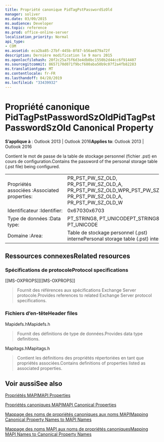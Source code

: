 ```yaml
---
title: Propriété canonique PidTagPstPasswordSzOld
manager: soliver
ms.date: 03/09/2015
ms.audience: Developer
ms.topic: reference
ms.prod: office-online-server
localization_priority: Normal
api_type:
- COM
ms.assetid: eca2ba85-27bf-445b-8f87-b56ae879a72f
description: Dernière modification le 9 mars 2015
ms.openlocfilehash: 20f2c25a75f6d3e4db0bc1550b2d44cc6f914407
ms.sourcegitcommit: 8657170d071f9bcf680aba50b9c07f2a4fb82283
ms.translationtype: MT
ms.contentlocale: fr-FR
ms.lasthandoff: 04/28/2019
ms.locfileid: "33439932"
---
```

# <a name="pidtagpstpasswordszold-canonical-property"></a><span data-ttu-id="6f51b-103">Propriété canonique PidTagPstPasswordSzOld</span><span class="sxs-lookup"><span data-stu-id="6f51b-103">PidTagPstPasswordSzOld Canonical Property</span></span>

  
  
<span data-ttu-id="6f51b-104">**S’applique à** : Outlook 2013 | Outlook 2016</span><span class="sxs-lookup"><span data-stu-id="6f51b-104">**Applies to**: Outlook 2013 | Outlook 2016</span></span> 
  
<span data-ttu-id="6f51b-105">Contient le mot de passe de la table de stockage personnel (fichier .pst) en cours de configuration.</span><span class="sxs-lookup"><span data-stu-id="6f51b-105">Contains the password of the personal storage table (.pst file) being configured.</span></span>
  
|||
|:-----|:-----|
|<span data-ttu-id="6f51b-106">Propriétés associées :</span><span class="sxs-lookup"><span data-stu-id="6f51b-106">Associated properties:</span></span>  <br/> |<span data-ttu-id="6f51b-107">PR_PST_PW_SZ_OLD, PR_PST_PW_SZ_OLD_A, PR_PST_PW_SZ_OLD_W</span><span class="sxs-lookup"><span data-stu-id="6f51b-107">PR_PST_PW_SZ_OLD, PR_PST_PW_SZ_OLD_A, PR_PST_PW_SZ_OLD_W</span></span>  <br/> |
|<span data-ttu-id="6f51b-108">Identificateur :</span><span class="sxs-lookup"><span data-stu-id="6f51b-108">Identifier:</span></span>  <br/> |<span data-ttu-id="6f51b-109">0x6703</span><span class="sxs-lookup"><span data-stu-id="6f51b-109">0x6703</span></span>  <br/> |
|<span data-ttu-id="6f51b-110">Type de données :</span><span class="sxs-lookup"><span data-stu-id="6f51b-110">Data type:</span></span>  <br/> |<span data-ttu-id="6f51b-111">PT_STRING8, PT_UNICODE</span><span class="sxs-lookup"><span data-stu-id="6f51b-111">PT_STRING8, PT_UNICODE</span></span>  <br/> |
|<span data-ttu-id="6f51b-112">Domaine :</span><span class="sxs-lookup"><span data-stu-id="6f51b-112">Area:</span></span>  <br/> |<span data-ttu-id="6f51b-113">Table de stockage personnel (.pst) interne</span><span class="sxs-lookup"><span data-stu-id="6f51b-113">Personal storage table (.pst) internal</span></span>  <br/> |
   
## <a name="related-resources"></a><span data-ttu-id="6f51b-114">Ressources connexes</span><span class="sxs-lookup"><span data-stu-id="6f51b-114">Related resources</span></span>

### <a name="protocol-specifications"></a><span data-ttu-id="6f51b-115">Spécifications de protocole</span><span class="sxs-lookup"><span data-stu-id="6f51b-115">Protocol specifications</span></span>

<span data-ttu-id="6f51b-116">[[MS-OXPROPS]]</span><span class="sxs-lookup"><span data-stu-id="6f51b-116">[[MS-OXPROPS]]</span></span> 
  
> <span data-ttu-id="6f51b-117">Fournit des références aux spécifications Exchange Server protocole.</span><span class="sxs-lookup"><span data-stu-id="6f51b-117">Provides references to related Exchange Server protocol specifications.</span></span>
    
### <a name="header-files"></a><span data-ttu-id="6f51b-118">Fichiers d’en-tête</span><span class="sxs-lookup"><span data-stu-id="6f51b-118">Header files</span></span>

<span data-ttu-id="6f51b-119">Mapidefs.h</span><span class="sxs-lookup"><span data-stu-id="6f51b-119">Mapidefs.h</span></span>
  
> <span data-ttu-id="6f51b-120">Fournit des définitions de type de données.</span><span class="sxs-lookup"><span data-stu-id="6f51b-120">Provides data type definitions.</span></span>
    
<span data-ttu-id="6f51b-121">Mapitags.h</span><span class="sxs-lookup"><span data-stu-id="6f51b-121">Mapitags.h</span></span>
  
> <span data-ttu-id="6f51b-122">Contient les définitions des propriétés répertoriées en tant que propriétés associées.</span><span class="sxs-lookup"><span data-stu-id="6f51b-122">Contains definitions of properties listed as associated properties.</span></span>
    
## <a name="see-also"></a><span data-ttu-id="6f51b-123">Voir aussi</span><span class="sxs-lookup"><span data-stu-id="6f51b-123">See also</span></span>



[<span data-ttu-id="6f51b-124">Propriétés MAPI</span><span class="sxs-lookup"><span data-stu-id="6f51b-124">MAPI Properties</span></span>](mapi-properties.md)
  
[<span data-ttu-id="6f51b-125">Propriétés canoniques MAPI</span><span class="sxs-lookup"><span data-stu-id="6f51b-125">MAPI Canonical Properties</span></span>](mapi-canonical-properties.md)
  
[<span data-ttu-id="6f51b-126">Mappage des noms de propriétés canoniques aux noms MAPI</span><span class="sxs-lookup"><span data-stu-id="6f51b-126">Mapping Canonical Property Names to MAPI Names</span></span>](mapping-canonical-property-names-to-mapi-names.md)
  
[<span data-ttu-id="6f51b-127">Mappage des noms MAPI aux noms de propriétés canoniques</span><span class="sxs-lookup"><span data-stu-id="6f51b-127">Mapping MAPI Names to Canonical Property Names</span></span>](mapping-mapi-names-to-canonical-property-names.md)

